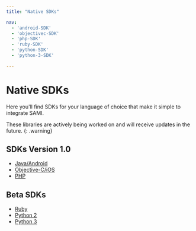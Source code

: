 ```yaml
---
title: "Native SDKs"

nav:
  - 'android-SDK'
  - 'objectivec-SDK'
  - 'php-SDK'
  - 'ruby-SDK'
  - 'python-SDK'
  - 'python-3-SDK'
 
---
```


# Native SDKs

Here you'll find SDKs for your language of choice that make it simple to integrate SAMI.

These libraries are actively being worked on and will receive updates in the future.
 {: .warning}

## SDKs Version 1.0

- [Java/Android](/sami/native-SDKs/android-SDK.html)
- [Objective-C/iOS](/sami/native-SDKs/objectivec-SDK.html)
- [PHP](/sami/native-SDKs/php-SDK.html)

## Beta SDKs

- [Ruby](/sami/native-SDKs/python-SDK.html)
- [Python 2](/sami/native-SDKs/python-SDK.html)
- [Python 3](/sami/native-SDKs/python-3-SDK.html)